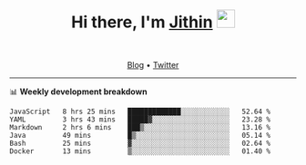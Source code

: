 <h1 align="center">Hi there, I'm <a href="https://jithset.github.io/" target="_blank">Jithin</a> <img
src="https://github.com/blackcater/blackcater/raw/main/images/Hi.gif" height="32" /></h1>

<br />

<p align="center">
  <a href="https://jithset.github.io">Blog</a> •
  <a href="https://twitter.com/jithset">Twitter</a>
</p>

---

📊 **Weekly development breakdown**

<!--START_SECTION:waka-->

```text
JavaScript   8 hrs 25 mins   █████████████░░░░░░░░░░░░   52.64 %
YAML         3 hrs 43 mins   █████▓░░░░░░░░░░░░░░░░░░░   23.28 %
Markdown     2 hrs 6 mins    ███▒░░░░░░░░░░░░░░░░░░░░░   13.16 %
Java         49 mins         █▒░░░░░░░░░░░░░░░░░░░░░░░   05.14 %
Bash         25 mins         ▓░░░░░░░░░░░░░░░░░░░░░░░░   02.64 %
Docker       13 mins         ▒░░░░░░░░░░░░░░░░░░░░░░░░   01.40 %
```

<!--END_SECTION:waka-->

